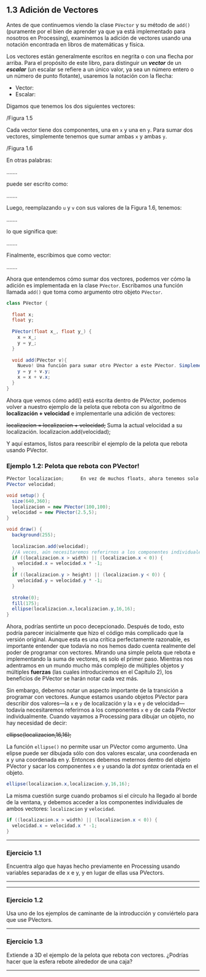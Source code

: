 ## 1.3 Adición de Vectores

Antes de que continuemos viendo la clase `PVector` y su método de `add()` (puramente por el bien de aprender ya que ya está implementado para nosotros en Processing), examinemos la adición de vectores usando una notación encontrada en libros de matemáticas y física.

Los vectores están generalmente escritos en negrita o con una flecha por arriba. Para el propósito de este libro, para distinguir un ***vector*** de un ***escalar*** (un escalar se refiere a un único valor, ya sea un número entero o un número de punto flotante), usaremos la notación con la flecha:

- Vector:
- Escalar:

Digamos que tenemos los dos siguientes vectores:

/Figura 1.5

Cada vector tiene dos componentes, una en `x` y una en `y`. Para sumar dos vectores, simplemente tenemos que sumar ambas `x` y ambas `y`.

/Figura 1.6

En otras palabras:

…….

puede ser escrito como:

…….

Luego, reemplazando `u` y `v` con sus valores de la Figura 1.6, tenemos:

…….

lo que significa que:

…….

Finalmente, escribimos que como vector:

…….

Ahora que entendemos cómo sumar dos vectores, podemos ver cómo la adición es implementada en la clase `PVector`. Escribamos una función llamada `add()` que toma como argumento otro objeto `PVector`.

```java
class PVector {
  
  float x;
  float y;
  
  PVector(float x_, float y_) {
    x = x_;
    y = y_;
  }
  
  void add(PVector v){                      
    Nuevo! Una función para sumar otro PVector a este PVector. Simplemente suma los componentes de x y los componentes de y.
    y = y + v.y;
    x = x + v.x;
  }
}
```

Ahora que vemos cómo add() está escrita dentro de PVector, podemos volver a nuestro ejemplo de la pelota que rebota con su algoritmo de **localización + velocidad** e implementarle una adición de vectores:

~~localizacion = localizacion + velocidad;~~       Suma la actual velocidad a su localización.
localizacion.add(velocidad);

Y aquí estamos, listos para reescribir el ejemplo de la pelota que rebota usando PVector.

### Ejemplo 1.2: Pelota que rebota con PVector!

```java
PVector localizacion;      En vez de muchos floats, ahora tenemos solo 2 variables PVector.
PVector velocidad;

void setup() {
  size(640,360);
  localizacion = new PVector(100,100);
  velocidad = new PVector(2.5,5);
}

void draw() {
  background(255);
  
  localizacion.add(velocidad);
  //A veces, aún necesitaremos referirnos a los componentes individuales de un PVector. Para hacerlo se debe nombrar el objeto, seguido por un punto, y finalmente nombrar el componente al cual se quiere acceder; conocido en inglés como "dot syntax": localizacion.x, velocidad.y, etc.
  if ((localizacion.x > width) || (localizacion.x < 0)) {
  	velocidad.x = velocidad.x * -1;
  }
  if ((localizacion.y > height) || (localizacion.y < 0)) {
    velocidad.y = velocidad.y * -1;
  }
  
  stroke(0);
  fill(175);
  ellipse(localizacion.x,localizacion.y,16,16);
}
```

Ahora, podrías sentirte un poco decepcionado. Después de todo, esto podría parecer inicialmente que hizo el código más complicado que la versión original. Aunque esta es una crítica perfectamente razonable, es importante entender que todavía no nos hemos dado cuenta realmente del poder de programar con vectores. Mirando una simple pelota que rebota e implementando la suma de vectores, es solo el primer paso. Mientras nos adentramos en un mundo mucho más complejo de múltiples objetos y múltiples **fuerzas** (las cuales introduciremos en el Capítulo 2), los beneficios de PVector se harán notar cada vez más.

Sin embargo, debemos notar un aspecto importante de la transición a programar con vectores. Aunque estamos usando objetos PVector para describir dos valores—la `x` e `y` de localización y la `x` e `y` de velocidad—todavía necesitaremos referirnos a los componentes `x` e `y` de cada PVector individualmente. Cuando vayamos a Processing para dibujar un objeto, no hay necesidad de decir:

~~ellipse(localizacion,16,16);~~

La función `ellipse()` no permite usar un PVector como argumento. Una elipse puede ser dibujada sólo con dos valores escalar, una coordenada en x y una coordenada en y. Entonces debemos meternos dentro del objeto PVector y sacar los componentes `x` e `y` usando la *dot syntax* orientada en el objeto.

```java
ellipse(localizacion.x,localizacion.y,16,16);
```

La misma cuestión surge cuando probamos si el círculo ha llegado al borde de la ventana, y debemos acceder a los componentes individuales de ambos vectores: `localizacion` y `velocidad`.

```java
if ((localizacion.x > width) || (localizacion.x < 0)) {
  velocidad.x = velocidad.x * -1;
}
```



------

### Ejercicio 1.1

Encuentra algo que hayas hecho previamente en Processing usando variables separadas de x e y, y en lugar de ellas usa PVectors.

------

------

### Ejercicio 1.2

Usa uno de los ejemplos de caminante de la introducción y conviértelo para que use PVectors.

------

### Ejercicio 1.3

Extiende a 3D el ejemplo de la pelota que rebota con vectores. ¿Podrías hacer que la esfera rebote alrededor de una caja?

------


